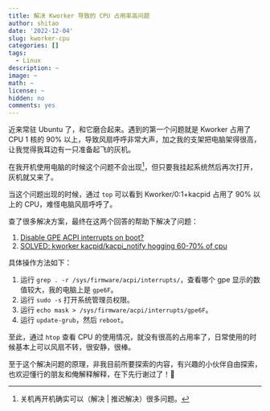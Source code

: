 ```yaml
---
title: 解决 Kworker 导致的 CPU 占用率高问题
author: shitao
date: '2022-12-04'
slug: kworker-cpu
categories: []
tags:
  - Linux
description: ~
image: ~
math: ~
license: ~
hidden: no
comments: yes
---
```


近来常驻 Ubuntu 了，和它磨合起来。遇到的第一个问题就是 Kworker 占用了 CPU 1 核的 90% 以上，导致风扇呼呼非常大声，加之我的支架把电脑架得很高，让我觉得我耳边有一只准备起飞的灰机。

在我开机使用电脑的时候这个问题不会出现[^start]，但只要我挂起系统然后再次打开，灰机就又来了。

[^start]: 关机再开机确实可以（解决 | 推迟解决）很多问题。

当这个问题出现的时候，通过 `top` 可以看到 Kworker/0:1+kacpid 占用了 90% 以上的 CPU，难怪电脑风扇呼呼了。

查了很多解决方案，最终在这两个回答的帮助下解决了问题：

1. [Disable GPE ACPI interrupts on boot?](https://unix.stackexchange.com/questions/242013/disable-gpe-acpi-interrupts-on-boot)
2. [SOLVED: kworker kacpid/kacpi_notify hogging 60-70% of cpu](https://forums.linuxmint.com/viewtopic.php?f=18&t=319847&sid=18fafc4130fcbdad5c03ea32c035dcfe)

具体操作方法如下：

1. 运行 `grep . -r /sys/firmware/acpi/interrupts/`，查看哪个 gpe 显示的数值较大，我的电脑上是 `gpe6F`。
2. 运行 `sudo -s` 打开系统管理员权限。
3. 运行 `echo mask > /sys/firmware/acpi/interrupts/gpe6F`。
4. 运行 `update-grub`，然后 `reboot`。

至此，通过 `htop` 查看 CPU 的使用情况，就没有很高的占用率了，日常使用的时候基本上可以风扇不转，很安静，很棒。

至于这个解决问题的原理，非我目前所要探索的内容，有兴趣的小伙伴自由探索，也欢迎懂行的朋友和俺解释解释，在下先行谢过了！:hugs:
